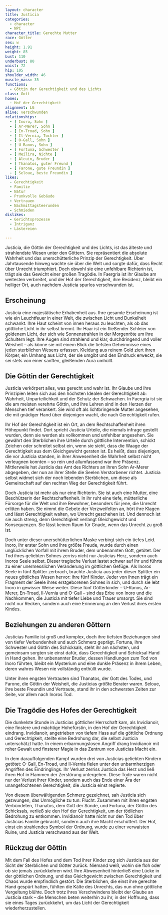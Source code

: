 ```yaml
---
layout: character
title: Justicia
categories:
  - character
  - NPC
character_title: Gerechte Mutter
race: Götter
sex: w
height: 1.91
weight: 85
bust: 110
underbust: 80
waist: 72
hip: 105
shoulder_width: 46
muscle_mass: 35
functions:
  - Göttin der Gerechtigkeit und des Lichts
class: Gott
homes:
  - Hof der Gerechtigkeit
alignment: LG
alive: verschwunden
relationships:
  - [ Inoro, Sohn ]
  - [ Ar-Merer, Sohn ]
  - [ En-Troad, Sohn ]
  - [ Il-Vernia, Tochter ]
  - [ O-Gall, Sohn ]
  - [ U-Ranos, Sohn ]
  - [ Fortuna, Schwester ]
  - [ Meilira, Nichte ]
  - [ Alcuin, Bruder ]
  - [ Thanatos, guter Freund ]
  - [ Farone, gute Freundin ]
  - [ Seloue, beste Freundin ]
likes:
  - Gerechtigkeit
  - Familie
  - Natur
  - Prunkvolle Gebäude
  - Vertrauen
  - Nachmittagsteerunden
  - Schmieden
dislikes:
  - Gerichtsprozesse
  - Intriganz
  - Lästereien

---
```


Justicia, die Göttin der Gerechtigkeit und des Lichts, ist das älteste und strahlendste Wesen unter den Göttern. Sie
repräsentiert die absolute Wahrheit und das unerschütterliche Prinzip der Gerechtigkeit. Über Jahrtausende hinweg wachte
sie über die Welt und sorgte dafür, dass Recht über Unrecht triumphiert. Doch obwohl sie eine unfehlbare Richterin ist,
trägt sie das Gewicht einer großen Tragödie. In Faergria ist ihr Glaube am weitesten verbreitet, und der Hof der
Gerechtigkeit, ihre Residenz, bleibt ein heiliger Ort, auch nachdem Justicia spurlos verschwunden ist.

<!--more-->

## Erscheinung

Justicia eine majestätische Erhabenheit aus. Ihre gesamte Erscheinung ist wie ein Leuchtfeuer in einer Welt, die
zwischen Licht und Dunkelheit schwankt. Ihre Haut scheint von innen heraus zu leuchten, als ob das göttliche Licht in
ihr selbst brennt. Ihr Haar ist ein fließender Schleier von goldenem Licht, der sich wie Sonnenstrahlen in der
Morgenröte um ihre Schultern legt. Ihre Augen sind strahlend und klar, durchdringend und voller Weisheit – als könne sie
mit einem Blick die tiefsten Geheimnisse eines jeden sterblichen Wesens erfassen. Kleidung aus reinem Gold ziert ihren
Körper, ein Umhang aus Licht, der sie umgibt und den Eindruck erweckt, sie sei stets von einer sanften,
gleißenden Aura umhüllt.

## Die Göttin der Gerechtigkeit

Justicia verkörpert alles, was gerecht und wahr ist. Ihr Glaube und ihre Prinzipien leiten sich aus den höchsten Idealen
der Gerechtigkeit ab: Wahrheit, Unparteilichkeit und der Schutz der Schwachen. In Faergria ist sie die am meisten
verehrte Göttin, und ihre Lehren sind in den Herzen der Menschen tief verankert. Sie wird oft als lichtbringende Mutter
angesehen, die mit gnädiger Hand über diejenigen wacht, die nach Gerechtigkeit rufen.

Ihr Hof der Gerechtigkeit ist ein Ort, an dem Rechtschaffenheit ihren Höhepunkt findet. Dort spricht Justicia
Urteile, die niemals infrage gestellt wurden, denn sie werden als vollkommen und unfehlbar angesehen. Sie gewährt den
Sterblichen ihre Urteile durch göttliche Intervention, schickt Zeichen oder schreitet selbst ein, wenn sie sieht, dass
die Waage der Gerechtigkeit aus dem Gleichgewicht geraten ist. Es heißt, dass diejenigen, die vor Justicia standen, in
ihrer Anwesenheit die Wahrheit selbst nicht verleugnen konnten – so rein und allumfassend war ihre Präsenz. Mittlerweile
hat Justicia das Amt des Richters an ihren Sohn Ar-Merer abgegeben, der nun an ihrer Stelle die Seelen Verstorbener
richtet. Justicia selbst widmet sich der noch lebenden Sterblichen, um diese als Gemeinschaft auf den rechten Weg der
Gerechtigkeit führt.

Doch Justicia ist mehr als nur eine Richterin. Sie ist auch eine Mutter, eine Beschützerin der Rechtschaffenheit. In ihr
ruht eine tiefe, mütterliche Fürsorge für die Welt und ihre Bewohner, besonders für jene, die Unrecht erlitten haben.
Sie nimmt die Gebete der Verzweifelten an, hört ihre Klagen und lässt Gerechtigkeit walten, wo Unrecht geschehen ist.
Und dennoch ist sie auch streng, denn Gerechtigkeit verlangt Gleichgewicht und Konsequenzen. Sie lässt keinen Raum für
Gnade, wenn das Unrecht zu groß ist.

Doch unter dieser unerschütterlichen Maske verbirgt sich ein tiefes Leid. Inoro, ihr erster Sohn und ihre größte Freude,
wurde durch einen unglücklichen Vorfall mit ihrem Bruder, dem unbenannten Gott, getötet. Der Tod ihres geliebten Sohnes
zerriss nicht nur Justicias Herz, sondern auch Inoros Seele selbst. Dieser tragische Verlust lastet schwer auf ihr und
führte zu einer unermesslichen Veränderung im göttlichen Gefüge. Als Inoros Seele in fünf Splitter zerbrach, brachte
Justicia aus jeder dieser Splitter ein neues göttliches Wesen hervor: ihre fünf Kinder. Jeder von ihnen trägt ein
Fragment der Seele ihres erstgeborenen Sohnes in sich, und durch sie lebt Inoro in gewisser Weise weiter. Diese fünf
Götterkinder – U-Ranos, Ar-Merer, En-Troad, Il-Vernia und O-Gall – sind das Erbe von Inoro und die Nachkommen, die
Justicia mit tiefer Liebe und Trauer umsorgt. Sie sind nicht nur Recken, sondern auch eine Erinnerung an den Verlust
ihres ersten Kindes.

## Beziehungen zu anderen Göttern

Justicias Familie ist groß und komplex, doch ihre tiefsten Beziehungen sind von tiefer Verbundenheit und auch Schmerz
geprägt. Fortuna, ihre Schwester und Göttin des Schicksals, steht ihr am nächsten, und gemeinsam sorgten sie einst
dafür, dass Gerechtigkeit und Schicksal Hand in Hand gehen. Ihr unbenannter Bruder, dessen Handlungen zum Tod von Inoro
führten, bleibt ein Mysterium und eine dunkle Präsenz in ihrem Leben, deren wahres Wesen nie vollständig enthüllt wurde.

Unter ihren engsten Vertrauten sind Thanatos, der Gott des Todes, und Farone, die Göttin der Weisheit, die Justicias
größte Berater waren. Seloue, ihre beste Freundin und Vertraute, stand ihr in den schwersten Zeiten zur Seite, vor allem
nach Inoros Tod.

## Die Tragödie des Hofes der Gerechtigkeit

Die dunkelste Stunde in Justicias göttlicher Herrschaft kam, als Invidianoir, eine finstere und mächtige Hohefürstin, in
den Hof der Gerechtigkeit eindrang. Invidianoir, angetrieben von tiefem Hass auf die göttliche Ordnung und
Gerechtigkeit, stellte eine Bedrohung dar, die selbst Justicia unterschätzt hatte. In einem erbarmungslosen Angriff
drang Invidianoir mit roher Gewalt und finsterer Magie in das Zentrum von Justicias Macht ein.

In dem darauffolgenden Kampf wurden drei von Justicias geliebten Kindern getötet: O-Gall, En-Troad, und Il-Vernia fielen
unter den unbarmherzigen Angriffen des Eindringlings. Ihr Verlust zerriss Justicia das Herz und ließ ihren Hof in
Flammen der Zerstörung untergehen. Diese Tode waren nicht nur der Verlust ihrer Kinder, sondern auch das Ende einer Ära
der unangefochtenen Gerechtigkeit, die Justicia einst regierte.

Von diesem überwältigenden Schmerz gezeichnet, sah Justicia sich gezwungen, das Unmögliche zu tun: Flucht. Zusammen mit
ihren engsten Verbündeten, Thanatos, dem Gott der Sünde, und Fortuna, der Göttin des Schicksals, verließ sie den Hof der
Gerechtigkeit, um der tödlichen Bedrohung zu entkommen. Invidianoir hatte nicht nur den Tod über Justicias Familie
gebracht, sondern auch ihre Macht erschüttert. Der Hof, einst ein strahlendes Symbol der Ordnung, wurde zu einer
verwaisten Ruine, und Justicia verschwand aus der Welt.

## Rückzug der Göttin

Mit dem Fall des Hofes und dem Tod ihrer Kinder zog sich Justicia aus der Sicht der Sterblichen und Götter zurück.
Niemand weiß, wohin sie floh oder ob sie jemals zurückkehren wird. Ihre Abwesenheit hinterließ eine Lücke in der
göttlichen Ordnung, und das Gleichgewicht zwischen Gerechtigkeit und Chaos wurde empfindlich gestört. Die Sterblichen,
die einst ihre gerechte Hand gespürt hatten, fühlten die Kälte des Unrechts, das nun ohne göttliche Vergeltung blühte.
Doch trotz ihres Verschwindens bleibt der Glaube an Justicia stark – die Menschen beten weiterhin zu ihr, in der
Hoffnung, dass sie eines Tages zurückkehrt, um das Licht der Gerechtigkeit wiederherzustellen.